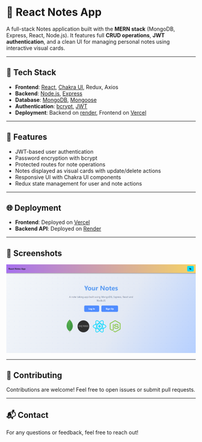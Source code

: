 # 📝 React Notes App

A full-stack Notes application built with the **MERN stack** (MongoDB, Express, React, Node.js). It features full **CRUD operations**, **JWT authentication**, and a clean UI for managing personal notes using interactive visual cards.

---

## 🚀 Tech Stack

- **Frontend**: [React](https://react.dev/), [Chakra UI](https://chakra-ui.com/), Redux, Axios
- **Backend**: [Node.js](https://nodejs.org/), [Express](https://expressjs.com/)
- **Database**: [MongoDB](https://www.mongodb.com/), [Mongoose](https://mongoosejs.com/)
- **Authentication**: [bcrypt](https://www.npmjs.com/package/bcrypt), [JWT](https://jwt.io/)
- **Deployment**: Backend on [render](https://render.com/), Frontend on [Vercel](https://vercel.com/)

---

## 🔐 Features

- JWT-based user authentication
- Password encryption with bcrypt
- Protected routes for note operations
- Notes displayed as visual cards with update/delete actions
- Responsive UI with Chakra UI components
- Redux state management for user and note actions

---


## 🌐 Deployment

- **Frontend**: Deployed on [Vercel](https://vercel.com/)
- **Backend API**: Deployed on [Render](https://render.com/)



---

## 📸 Screenshots

![App Thumbnail](./frontend/public/Thumbnail.png) 

---

## 🤝 Contributing

Contributions are welcome! Feel free to open issues or submit pull requests.

---

## 📬 Contact

For any questions or feedback, feel free to reach out!

